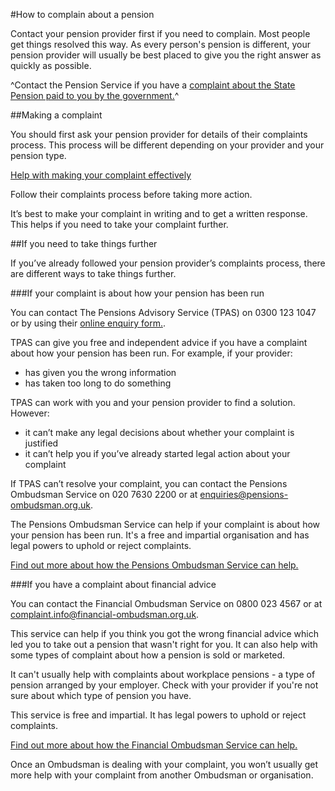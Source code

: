 #How to complain about a pension

Contact your pension provider first if you need to complain. Most people get things resolved this way. As every person's pension is different, your pension provider will usually be best placed to give you the right answer as quickly as possible.

^Contact the Pension Service if you have a [complaint about the State Pension paid to you by the government.](https://www.gov.uk/complain-pension-service)^

##Making a complaint

You should first ask your pension provider for details of their complaints process. This process will be different depending on your provider and your pension type.

[Help with making your complaint effectively](http://www.adviceguide.org.uk/england/consumer_e/consumer_taking_action_e/consumer_making_a_complaint_e.htm)

Follow their complaints process before taking more action.

It’s best to make your complaint in writing and to get a written response. This helps if you need to take your complaint further.

##If you need to take things further

If you’ve already followed your pension provider’s complaints process, there are different ways to take things further.

###If your complaint is about how your pension has been run

You can contact The Pensions Advisory Service (TPAS) on 0300 123 1047 or by using their [online enquiry form.](http://www.pensionsadvisoryservice.org.uk/contacting-us/online-enquiry-form).

TPAS can give you free and independent advice if you have a complaint about how your pension has been run. For example, if your provider:

* has given you the wrong information
* has taken too long to do something

TPAS can work with you and your pension provider to find a solution. However:

* it can’t make any legal decisions about whether your complaint is justified
* it can’t help you if you’ve already started legal action about your complaint

If TPAS can’t resolve your complaint, you can contact the Pensions Ombudsman Service on 020 7630 2200 or at <enquiries@pensions-ombudsman.org.uk>.

The Pensions Ombudsman Service can help if your complaint is about how your pension has been run. It's a free and impartial organisation and has legal powers to uphold or reject complaints.

[Find out more about how the Pensions Ombudsman Service can help.](https://www.pensions-ombudsman.org.uk/about-us/)

###If you have a complaint about financial advice

You can contact the Financial Ombudsman Service on 0800 023 4567 or at <complaint.info@financial-ombudsman.org.uk>.

This service can help if you think you got the wrong financial advice which led you to take out a pension that wasn't right for you. It can also help with some types of complaint about how a pension is sold or marketed.

It can't usually help with complaints about workplace pensions - a type of pension arranged by your employer. Check with your provider if you're not sure about which type of pension you have.

This service is free and impartial. It has legal powers to uphold or reject complaints.

[Find out more about how the Financial Ombudsman Service can help.](http://www.financial-ombudsman.org.uk/publications/technical_notes/pension-complaints-our-jurisdiction.html)

Once an Ombudsman is dealing with your complaint, you won’t usually get more help with your complaint from another Ombudsman or organisation.

